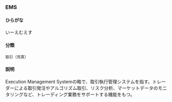 <div style="display:none;">

## [あ行](securities-terms?id=あ行)
## [か行](securities-terms?id=か行)
## [さ行](securities-terms?id=さ行)
## [た行](securities-terms?id=た行)
## [な行](securities-terms?id=な行)
## [は行](securities-terms?id=は行)
## [ま行](securities-terms?id=ま行)
## [や行](securities-terms?id=や行)
## [ら行](securities-terms?id=ら行)
## [わ行](securities-terms?id=わ行)
## [英数字・記号](securities-terms?id=英数字・記号)

</div>

### EMS

#### ひらがな

いーえむえす

#### 分類

`取引（売買）`

#### 説明

Execution Management Systemの略で、取引執行管理システムを指す。トレーダーによる取引発注やアルゴリズム取引、リスク分析、マーケットデータのモニタリングなど、トレーディング業務をサポートする機能をもつ。

